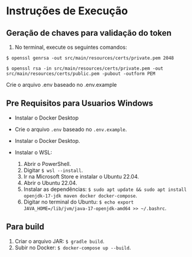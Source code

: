 # Instruções de Execução

## Geração de chaves para validação do token

1. No terminal, execute os seguintes comandos:

```
$ openssl genrsa -out src/main/resources/certs/private.pem 2048

$ openssl rsa -in src/main/resources/certs/private.pem -out src/main/resources/certs/public.pem -pubout -outform PEM
```

Crie o arquivo .env baseado no .env.example

## Pre Requisitos para Usuarios Windows

- Instalar o Docker Desktop


- Crie o arquivo `.env` baseado no `.env.example`.



- Instalar o Docker Desktop.
- Instalar o WSL:
    1. Abrir o PowerShell.
    2. Digitar `$ wsl --install`.
    3. Ir na Microsoft Store e instalar o Ubuntu 22.04.
    4. Abrir o Ubuntu 22.04.
    5. Instalar as dependências: `$ sudo apt update && sudo apt install openjdk-17-jdk maven docker docker-compose`.
    6. Digitar no terminal do Ubuntu: `$ echo export JAVA_HOME=/lib/jvm/java-17-openjdk-amd64 >> ~/.bashrc`.

## Para build

1. Criar o arquivo JAR: `$ gradle build`.
2. Subir no Docker: `$ docker-compose up --build`.

